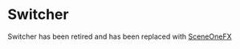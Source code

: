 # Switcher

Switcher has been retired and has been replaced with [SceneOneFX](https://github.com/EasyG0ing1/SceneOneFX)
